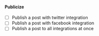 #### Publicize

- [ ] Publish a post with twitter integration
- [ ] Publish a post with facebook integration
- [ ] Publish a post to all integrations at once
